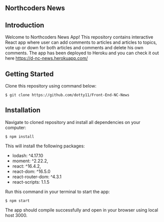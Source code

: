 ## Northcoders News

## Introduction

Welcome to Northcoders News App! This repository contains interactive React app where user can add comments to articles and articles to topics, vote up or down for both articles and comments and delete his own comments. The app has been deployed to Heroku and you can check it out here https://d-nc-news.herokuapp.com/

## Getting Started

Clone this repository using command below:

`$ git clone https://github.com/dotty11/Front-End-NC-News`

## Installation 

Navigate to cloned repository and install all dependencies on your computer:

`$ npm install`

This will install the following packages:

* lodash: ^4.17.10
* moment: ^2.22.2,
* react: ^16.4.2,
* react-dom: ^16.5.0
* react-router-dom: ^4.3.1
* react-scripts: 1.1.5

Run this command in your terminal to start the app:

`$ npm start`

The app should compile successfully and open in your browser using local host 3000.
